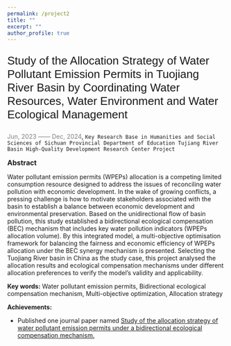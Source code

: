 ```yaml
---
permalink: /project2
title: ""
excerpt: ""
author_profile: true
---
```



<p style="font-family: 'Arial', sans-serif; font-size: 26px;">Study of the Allocation Strategy of Water Pollutant Emission Permits in Tuojiang River Basin by Coordinating Water Resources, Water Environment and Water Ecological Management </p>

<span style="color: grey;">Jun, 2023 —— Dec, 2024</span>, `Key Research Base in Humanities and Social Sciences of Sichuan Provincial Department of Education
Tujiang River Basin High-Quality Development Research Center Project`

<span style="font-size:16px;">**Abstract**</span>

Water pollutant emission permits (WPEPs) allocation is a competing limited consumption resource designed to address the issues of reconciling water pollution with economic development. In the wake of growing conflicts, a pressing challenge is how to motivate stakeholders associated with the basin to establish a balance between economic development and environmental preservation. Based on the unidirectional flow of basin pollution, this study established a bidirectional ecological compensation (BEC) mechanism that includes key water pollution indicators (WPEPs allocation volume). By this integrated model, a multi-objective optimisation framework for balancing the fairness and economic efficiency of WPEPs allocation under the BEC synergy mechanism is presented. Selecting the Tuojiang River basin in China as the study case, this project analysed the allocation results and ecological compensation mechanisms under different allocation preferences to verify the model’s validity and applicability.

**Key words:** Water pollutant emission permits, Bidirectional ecological compensation mechanism, Multi-objective optimization, Allocation strategy

**Achievements:** 
- Published one journal paper named
[Study of the allocation strategy of water pollutant emission permits under a bidirectional ecological compensation mechanism.](https://doi.org/10.1016/j.ecolind.2023.110849)
